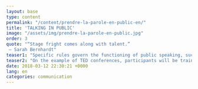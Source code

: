 ```yaml
---
layout: base
type: content
permalink: "/content/prendre-la-parole-en-public-en/"
title: 'TALKING IN PUBLIC'
image: "/assets/img/prendre-la-parole-en-public.jpg"
order: 3
quote: "“Stage fright comes along with talent.”
 – Sarah Bernhardt"
teaser1: "Specific rules govern the functioning of public speaking, such as the 'menu: entrée-dish-dessert'."
teaser2: "On the example of TED conferences, participants will be trained at the stages of a successful talk. Then, on a subject of their choice, they will be invited to speak in front of the assembly, in front of a camera (optional) and to work on their scenic presence. This workshop allows you to develop an ability to express yourself with impact and master the tools to refine a pitch / speech."
date: 2018-03-12 22:30:21 +0000
lang: en
categories: communication
---
```


